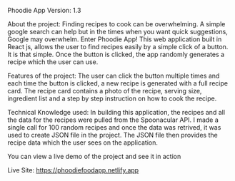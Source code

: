 Phoodie App
Version: 1.3

About the project:
Finding recipes to cook can be overwhelming. A simple google search can help but in the times when you want quick suggestions, Google may overwhelm. Enter Phoodie App!
This web application built in React js, allows the user to find recipes easily by a simple click of a button. It is that simple. Once the button is clicked, the app randomly generates a recipe which the user can use. 

Features of the project:
The user can click the button multiple times and each time the button is clicked, a new recipe is generated with a full recipe card. The recipe card contains a photo of the recipe, serving size, ingredient list and a step by step instruction on how to cook the recipe.

Technical Knowledge used:
In building this application, the recipes and all the data for the recipes were pulled from the Spoonacular API. I made a single call for 100 random recipes and once the data was retrived, it was used to create JSON file in the project. The JSON file then provides the recipe data which the user sees on the application.

You can view a live demo of the project and see it in action 

Live Site:
https://phoodiefoodapp.netlify.app
